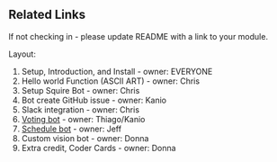 ## Related Links

If not checking in - please update README with a link to your module.

Layout:

1. Setup, Introduction, and Install - owner: EVERYONE
2. Hello world Function (ASCII ART) - owner: Chris
3. Setup Squire Bot - owner: Chris
4. Bot create GitHub issue - owner: Kanio
5. Slack integration - owner: Chris
6. [Voting bot](https://github.com/nzthiago/VotingService) - owner: Thiago/Kanio
7. [Schedule bot](7-scheduler-bot/README.md) - owner: Jeff
8. Custom vision bot - owner: Donna
9. Extra credit, Coder Cards - owner: Donna
